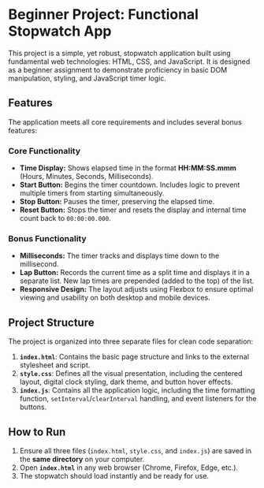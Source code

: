 # Beginner Project: Functional Stopwatch App

This project is a simple, yet robust, stopwatch application built using fundamental web technologies: HTML, CSS, and JavaScript. It is designed as a beginner assignment to demonstrate proficiency in basic DOM manipulation, styling, and JavaScript timer logic.

## Features

The application meets all core requirements and includes several bonus features:

### Core Functionality
* **Time Display:** Shows elapsed time in the format **HH:MM:SS.mmm** (Hours, Minutes, Seconds, Milliseconds).
* **Start Button:** Begins the timer countdown. Includes logic to prevent multiple timers from starting simultaneously.
* **Stop Button:** Pauses the timer, preserving the elapsed time.
* **Reset Button:** Stops the timer and resets the display and internal time count back to `00:00:00.000`.

### Bonus Functionality
* **Milliseconds:** The timer tracks and displays time down to the millisecond.
* **Lap Button:** Records the current time as a split time and displays it in a separate list. New lap times are prepended (added to the top) of the list.
* **Responsive Design:** The layout adjusts using Flexbox to ensure optimal viewing and usability on both desktop and mobile devices.

## Project Structure

The project is organized into three separate files for clean code separation:

1.  **`index.html`**: Contains the basic page structure and links to the external stylesheet and script.
2.  **`style.css`**: Defines all the visual presentation, including the centered layout, digital clock styling, dark theme, and button hover effects.
3.  **`index.js`**: Contains all the application logic, including the time formatting function, `setInterval`/`clearInterval` handling, and event listeners for the buttons.

## How to Run

1.  Ensure all three files (`index.html`, `style.css`, and `index.js`) are saved in the **same directory** on your computer.
2.  Open **`index.html`** in any web browser (Chrome, Firefox, Edge, etc.).
3.  The stopwatch should load instantly and be ready for use.
